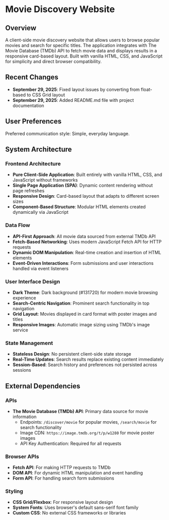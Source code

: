# Movie Discovery Website

## Overview

A client-side movie discovery website that allows users to browse popular movies and search for specific titles. The application integrates with The Movie Database (TMDb) API to fetch movie data and displays results in a responsive card-based layout. Built with vanilla HTML, CSS, and JavaScript for simplicity and direct browser compatibility.

## Recent Changes

- **September 29, 2025**: Fixed layout issues by converting from float-based to CSS Grid layout
- **September 29, 2025**: Added README.md file with project documentation

## User Preferences

Preferred communication style: Simple, everyday language.

## System Architecture

### Frontend Architecture
- **Pure Client-Side Application**: Built entirely with vanilla HTML, CSS, and JavaScript without frameworks
- **Single Page Application (SPA)**: Dynamic content rendering without page refreshes
- **Responsive Design**: Card-based layout that adapts to different screen sizes
- **Component-Based Structure**: Modular HTML elements created dynamically via JavaScript

### Data Flow
- **API-First Approach**: All movie data sourced from external TMDb API
- **Fetch-Based Networking**: Uses modern JavaScript Fetch API for HTTP requests
- **Dynamic DOM Manipulation**: Real-time creation and insertion of HTML elements
- **Event-Driven Interactions**: Form submissions and user interactions handled via event listeners

### User Interface Design
- **Dark Theme**: Dark background (#131720) for modern movie browsing experience
- **Search-Centric Navigation**: Prominent search functionality in top navigation
- **Grid Layout**: Movies displayed in card format with poster images and titles
- **Responsive Images**: Automatic image sizing using TMDb's image service

### State Management
- **Stateless Design**: No persistent client-side state storage
- **Real-Time Updates**: Search results replace existing content immediately
- **Session-Based**: Search history and preferences not persisted across sessions

## External Dependencies

### APIs
- **The Movie Database (TMDb) API**: Primary data source for movie information
  - Endpoints: `/discover/movie` for popular movies, `/search/movie` for search functionality
  - Image CDN: `https://image.tmdb.org/t/p/w1280` for movie poster images
  - API Key Authentication: Required for all requests

### Browser APIs
- **Fetch API**: For making HTTP requests to TMDb
- **DOM API**: For dynamic HTML manipulation and event handling
- **Form API**: For handling search form submissions

### Styling
- **CSS Grid/Flexbox**: For responsive layout design
- **System Fonts**: Uses browser's default sans-serif font family
- **Custom CSS**: No external CSS frameworks or libraries